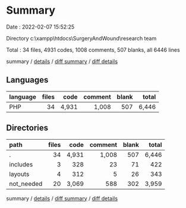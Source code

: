 # Summary

Date : 2022-02-07 15:52:25

Directory c:\xampp\htdocs\SurgeryAndWound\research team

Total : 34 files,  4931 codes, 1008 comments, 507 blanks, all 6446 lines

summary / [details](details.md) / [diff summary](diff.md) / [diff details](diff-details.md)

## Languages
| language | files | code | comment | blank | total |
| :--- | ---: | ---: | ---: | ---: | ---: |
| PHP | 34 | 4,931 | 1,008 | 507 | 6,446 |

## Directories
| path | files | code | comment | blank | total |
| :--- | ---: | ---: | ---: | ---: | ---: |
| . | 34 | 4,931 | 1,008 | 507 | 6,446 |
| includes | 3 | 328 | 23 | 71 | 422 |
| layouts | 4 | 312 | 5 | 26 | 343 |
| not_needed | 20 | 3,069 | 588 | 302 | 3,959 |

summary / [details](details.md) / [diff summary](diff.md) / [diff details](diff-details.md)